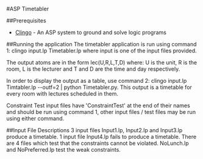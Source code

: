 #ASP Timetabler

##Prerequisites
* [Clingo](https://potassco.org/clingo/) - An ASP system to ground and solve logic programs

##Running the application
The timetabler application is run using command 1: clingo input.lp Timetabler.lp
where input is one of the input files provided.

The output atoms are in the form lec(U,R,L,T,D) where: U is the unit, R is the room, L is the lecturer and T and D are the time and day respectively.

In order to display the output as a table, use command 2: clingo input.lp Timtabler.lp --outf=2 | python Timetabler.py.
This output is a timetable for every room with lectures scheduled in them.

Constraint Test input files have 'ConstraintTest' at the end of their names and should be run using command 1, other input files / test files may be run using either command.

##Input File Descriptions
3 input files Input1.lp, Input2.lp and Input3.lp produce a timetable.
1 input file Input4.lp fails to produce a timetable.
There are 4 files which test that the constraints cannot be violated.
NoLunch.lp and NoPreferred.lp test the weak constraints.
